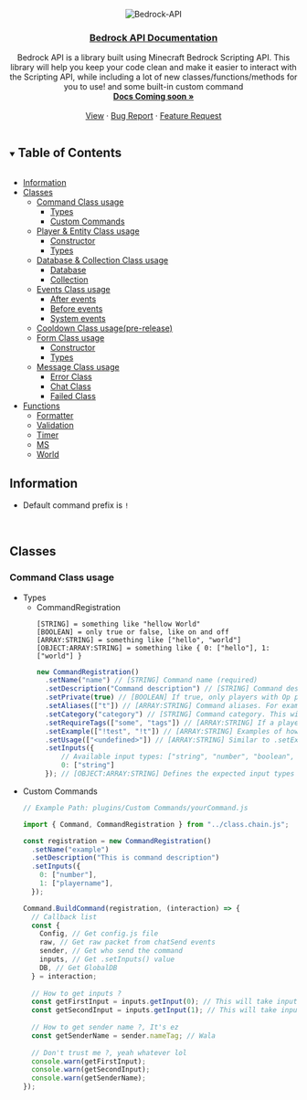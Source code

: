 <!-- DOCUMENTATION MARKDOWN OF BEDROCK-API (https://JustSkyDev/Bedrock-API -->

<!-- LOGO -->
<div align="center">

  ![Bedrock-API](https://socialify.git.ci/JustSkyDev/Bedrock-API/image?description=1&descriptionEditable=Minecraft%20Bedrock%20Custom%20Scripting%20API&font=Source%20Code%20Pro&forks=1&issues=1&logo=https%3A%2F%2Fraw.githubusercontent.com%2FJustSkyDev%2FBedrock-API%2Fmain%2Fpack_icon.png&name=1&owner=1&pattern=Circuit%20Board&pulls=1&stargazers=1&theme=Light)

  <h3 align="center"><u>Bedrock API Documentation</u></h3>

  <p align="center">
    Bedrock API is a library built using Minecraft Bedrock Scripting API. This library will help you keep your code clean and make it easier to interact with the Scripting API, while including a lot of new classes/functions/methods for you to use! and some built-in custom command
    <br />
    <a href="#"><strong>Docs Coming soon »</strong></a>
    <br />
    <br />
    <a href="https://github.com/JustSkyDev/Bedrock-API">View</a>
    ·
    <a href="https://github.com/JustSkyDev/Bedrock-API/issues">Bug Report</a>
    ·
    <a href="https://github.com/JustSkyDev/Bedrock-API/issues">Feature Request</a>
  </p>
</div>

<!-- TABLE OF CONTENTS -->
<details open="open">
  <summary><h2 style="display: inline-block">Table of Contents</h2></summary>
  
  - [Information](#information)
  - [Classes](#classes)
    - [Command Class usage](#command-class)
      - [Types](#command-types)
      - [Custom Commands](#custom-commands)
    - [Player & Entity Class usage](#player-entity-class)
      - [Constructor](#player-entity-constructor)
      - [Types](#player-entity-types)
    - [Database & Collection Class usage](#database-and-collection)
      - [Database](#database-usage)
      - [Collection](#collection-usage)
    - [Events Class usage](#events-class)
      - [After events](#after-events)
      - [Before events](#before-events)
      - [System events](#system-events)
    - [Cooldown Class usage(pre-release)](#cooldown-class)
    - [Form Class usage](#form-class)
      - [Constructor](#form-constructor)
      - [Types](#form-types)
    - [Message Class usage](#message-class)
      - [Error Class](#error-class)
      - [Chat Class](#chat-class)
      - [Failed Class](#failed-class)
  - [Functions](#functions)
    - [Formatter](#formatter-function)
    - [Validation](#validation-function)
    - [Timer](#timer-function)
    - [MS](#ms-function)
    - [World](#world-function)
    
</details>

## Information
- Default command prefix is `!`

</br>

## Classes
### Command Class usage
- Types 
  - CommandRegistration 
    ```
    [STRING] = something like "hellow World"
    [BOOLEAN] = only true or false, like on and off
    [ARRAY:STRING] = something like ["hello", "world"]
    [OBJECT:ARRAY:STRING] = something like { 0: ["hello"], 1: ["world"] }
    ```
    ```javascript
    new CommandRegistration()
      .setName("name") // [STRING] Command name (required)
      .setDescription("Command description") // [STRING] Command description (optional)
      .setPrivate(true) // [BOOLEAN] If true, only players with Op permission can access this command, and vice versa (optional) && DEFAULT = false
      .setAliases(["t"]) // [ARRAY:STRING] Command aliases. For example, if you register a command with the name "test" and an alias "t", you can run the command "test" by using the alias, such as "!test" or "!t" (optional)
      .setCategory("category") // [STRING] Command category. This will appear when you use the !help command (optional) && DEFAULT = Global 
      .setRequireTags(["some", "tags"]) // [ARRAY:STRING] If a player does not have any of these tags, they won't be able to access the command, and vice versa (optional)
      .setExample(["!test", "!t"]) // [ARRAY:STRING] Examples of how to use the command (optional)
      .setUsage(["<undefined>"]) // [ARRAY:STRING] Similar to .setExample(), but provides input rather than usage examples (optional)
      .setInputs({
          // Available input types: ["string", "number", "boolean", "playername"]
          0: ["string"]
      }); // [OBJECT:ARRAY:STRING] Defines the expected input types for the command. For example, for the command "!test inputType", if the input is not a string, it will return undefined. To specify a player's name, prefix it with an "@" sign, like "@playerName" (optional)
    ```
- Custom Commands
  ```javascript
  // Example Path: plugins/Custom Commands/yourCommand.js 
  
  import { Command, CommandRegistration } from "../class.chain.js";
  
  const registration = new CommandRegistration()
    .setName("example")
    .setDescription("This is command description")
    .setInputs({
      0: ["number"],
      1: ["playername"],
    });
  
  Command.BuildCommand(registration, (interaction) => {
    // Callback list 
    const {
      Config, // Get config.js file
      raw, // Get raw packet from chatSend events
      sender, // Get who send the command
      inputs, // Get .setInputs() value
      DB, // Get GlobalDB 
    } = interaction;
    
    // How to get inputs ?
    const getFirstInput = inputs.getInput(0); // This will take input number "0" from .setInputs(), this is will return undefined if input 0 is not a number
    const getSecondInput = inputs.getInput(1); // This will take input number "1" from .setInputs(), this is will return undefined if input 1 is not playerName, playerName should have "@" in front of string, like @playerName
    
    // How to get sender name ?, It's ez
    const getSenderName = sender.nameTag; // Wala 
    
    // Don't trust me ?, yeah whatever lol
    console.warn(getFirstInput);
    console.warn(getSecondInput);
    console.warn(getSenderName);
  });
  ```